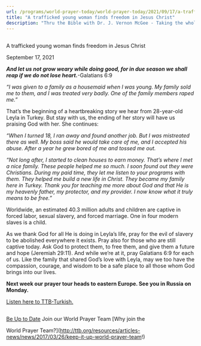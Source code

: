 ```yaml
---
url: /programs/world-prayer-today/world-prayer-today/2021/09/17/a-trafficked-young-woman-finds-freedom-in-jesus-christ
title: "A trafficked young woman finds freedom in Jesus Christ"
description: "Thru the Bible with Dr. J. Vernon McGee - Taking the whole Word to the whole world"
---
```







## 
 A trafficked young woman finds freedom in Jesus Christ


September 17, 2021




***And let us not grow weary while doing good, for in due season we shall reap if we do not lose heart.***-Galatians 6:9

 *“I was given to a family as a housemaid when I was young. My family sold me to them, and I was treated very badly. One of the family members raped me.”* 

 That’s the beginning of a heartbreaking story we hear from 28-year-old Leyla in Turkey. But stay with us, the ending of her story will have us praising God with her. She continues: 

 *“When I turned 18, I ran away and found another job. But I was mistreated there as well. My boss said he would take care of me, and I accepted his abuse. After a year he grew bored of me and tossed me out.* 

 *“Not long after, I started to clean houses to earn money. That’s where I met a nice family. These people helped me so much. I soon found out they were Christians. During my paid time, they let me listen to your programs with them. They helped me build a new life in Christ. They became my family here in Turkey. Thank you for teaching me more about God and that He is my heavenly father, my protector, and my provider. I now know what it truly means to be free.”* 

 Worldwide, an estimated 40.3 million adults and children are captive in forced labor, sexual slavery, and forced marriage. One in four modern slaves is a child.  

 As we thank God for all He is doing in Leyla’s life, pray for the evil of slavery to be abolished everywhere it exists. Pray also for those who are still captive today. Ask God to protect them, to free them, and give them a future and hope (Jeremiah 29:11). And while we’re at it, pray Galatians 6:9 for each of us. Like the family that shared God’s love with Leyla, may we too have the compassion, courage, and wisdom to be a safe place to all those whom God brings into our lives. 

 **Next week our prayer tour heads to eastern Europe. See you in Russia on Monday.**

 [Listen here to TTB-Turkish.](https://ttb.twr.org/home/day,0338/language,TUR)







## 




[Be Up to Date](http://feeds.feedburner.com/WorldPrayerToday "World Prayer Today RSS Feed")
Join our World Prayer Team
[Why join the  

World Prayer Team?](http://ttb.org/resources/articles-news/news/2017/03/26/keep-it-up-world-prayer-team!)




